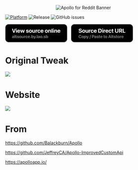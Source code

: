 <p align="center">
  <img src="https://github.com/Balackburn/Apollo/assets/93828569/532f0b7e-8c06-483c-9d04-8b84ada7b972" alt="Apollo for Reddit Banner" />
</p>

[![Platform](http://img.shields.io/badge/platform-iOS/iPadOS/macOS-blue.svg)](https://developer.apple.com/iphone/index.action)
![Release](https://img.shields.io/github/downloads/Area45/Apollo-AutoIPA/total)
![GitHub issues](https://img.shields.io/github/issues-raw/Area45/Apollo-AutoIPA)

<a href="https://altsource.by.lao.sb/browse/?source=https%3A%2F%2Fraw.githubusercontent.com%2FArea45%2FApollo-AutoIPA%2Fmain%2Fapps.json"><img src="https://raw.githubusercontent.com/YTLitePlus/Assets/main/Github/Buttons/Altstore/altsource.by.lao.sb.png"
 width="200"></a>
&nbsp;
<a href="https://Area45.github.io/Apollo-AutoIPA/apps.json"><img src="https://raw.githubusercontent.com/YTLitePlus/Assets/main/Github/Buttons/Altstore/URL.png" width="200"></a>

# Original Tweak 
<a href="https://github.com/JeffreyCA/Apollo-ImprovedCustomApi"><img src="https://github.com/Balackburn/Apollo/assets/93828569/f481caff-48ce-4ab0-af99-11445d6a7745" width="200"></a>

# Website 
<a href="https://balackburn.github.io/Apollo"><img src="https://github.com/Balackburn/YTLitePlus/assets/93828569/55b3dd67-b677-4f0d-a5e5-8701c421149e" width="200"></a>
&nbsp;
# From 
https://github.com/Balackburn/Apollo

https://github.com/JeffreyCA/Apollo-ImprovedCustomApi

https://apolloapp.io/
